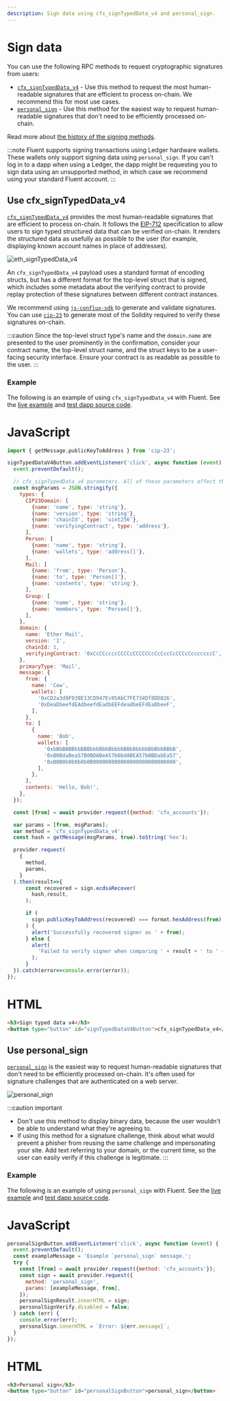 ```yaml
---
description: Sign data using cfx_signTypedData_v4 and personal_sign.
---
```


# Sign data

You can use the following RPC methods to request cryptographic signatures from users:

- [`cfx_signTypedData_v4`](#use-cfx_signtypeddata_v4) - Use this method to request the most human-readable
  signatures that are efficient to process on-chain.
  We recommend this for most use cases.
- [`personal_sign`](#use-personal_sign) - Use this method for the easiest way to request human-readable
  signatures that don't need to be efficiently processed on-chain.

Read more about [the history of the signing methods](../concepts/signing-methods.md).


:::note
Fluent supports signing transactions using  Ledger hardware wallets.
These wallets only support signing data using `personal_sign`.
If you can't log in to a dapp when using a Ledger, the dapp might be requesting you to
sign data using an unsupported method, in which case we recommend using your standard Fluent account.
:::

## Use cfx_signTypedData_v4

[`cfx_signTypedData_v4`](https://conflux-chain.github.io/fluent-wallet-doc/docs/provider-rpc/#cfx_signtypeddata_v4)
provides the most human-readable signatures that are efficient to process on-chain.
It follows the [EIP-712](https://eips.ethereum.org/EIPS/eip-712) specification to allow users to sign
typed structured data that can be verified on-chain.
It renders the structured data as usefully as possible to the user (for example, displaying known
account names in place of addresses).

<p align="center">

![eth_signTypedData_v4](../assets/signTypedData.png)

</p>

An `cfx_signTypedData_v4` payload uses a standard format of encoding structs, but has a different
format for the top-level struct that is signed, which includes some metadata about the verifying
contract to provide replay protection of these signatures between different contract instances.

We recommend using [`js-conflux-sdk`](https://github.com/Conflux-Chain/js-conflux-sdk) to generate and
validate signatures.
You can use [`cip-23`](https://github.com/conflux-fans/cip-23) to generate most
of the Solidity required to verify these signatures on-chain.


:::caution
Since the top-level struct type's name and the `domain.name` are presented to the user prominently
in the confirmation, consider your contract name, the top-level struct name, and the struct keys to
be a user-facing security interface.
Ensure your contract is as readable as possible to the user.
:::

### Example

The following is an example of using `cfx_signTypedData_v4` with Fluent.
See the [live example](https://dapp-demo.fluentwallet.dev/) and
[test dapp source code](https://github.com/Conflux-Chain/helios/tree/dev/examples/basic-dapp).

<!--tabs-->

# JavaScript

```javascript
import { getMessage,publicKeyToAddress } from 'cip-23';

signTypedDataV4Button.addEventListener('click', async function (event) {
  event.preventDefault();

  // cfx_signTypedData_v4 parameters. All of these parameters affect the resulting signature.
  const msgParams = JSON.stringify({
    types: {
      CIP23Domain: [
        {name: 'name', type: 'string'},
        {name: 'version', type: 'string'},
        {name: 'chainId', type: 'uint256'},
        {name: 'verifyingContract', type: 'address'},
      ],
      Person: [
        {name: 'name', type: 'string'},
        {name: 'wallets', type: 'address[]'},
      ],
      Mail: [
        {name: 'from', type: 'Person'},
        {name: 'to', type: 'Person[]'},
        {name: 'contents', type: 'string'},
      ],
      Group: [
        {name: 'name', type: 'string'},
        {name: 'members', type: 'Person[]'},
      ],
    },
    domain: {
      name: 'Ether Mail',
      version: '1',
      chainId: 1,
      verifyingContract: '0xCcCCccccCCCCcCCCCCCcCcCccCcCCCcCcccccccC',
    },
    primaryType: 'Mail',
    message: {
      from: {
        name: 'Cow',
        wallets: [
          '0xCD2a3d9F938E13CD947Ec05AbC7FE734Df8DD826',
          '0xDeaDbeefdEAdbeefdEadbEEFdeadbeEFdEaDbeeF',
        ],
      },
      to: [
        {
          name: 'Bob',
          wallets: [
            '0xbBbBBBBbbBBBbbbBbbBbbbbBBbBbbbbBbBbbBBbB',
            '0xB0BdaBea57B0BDABeA57b0bdABEA57b0BDabEa57',
            '0xB0B0b0b0b0b0B000000000000000000000000000',
          ],
        },
      ],
      contents: 'Hello, Bob!',
    },
  });

  const [from] = await provider.request({method: 'cfx_accounts'});

  var params = [from, msgParams];
  var method = 'cfx_signTypedData_v4';
  const hash = getMessage(msgParams, true).toString('hex');

  provider.request(
    {
      method,
      params,
    }
  ).then(result=>{
      const recovered = sign.ecdsaRecover(
        hash,result,
      );

      if (
        sign.publicKeyToAddress(recovered) === format.hexAddress(from)
      ) {
        alert('Successfully recovered signer as ' + from);
      } else {
        alert(
          'Failed to verify signer when comparing ' + result + ' to ' + from
        );
      }
  }).catch(error=>console.error(error));
});
```

# HTML

```html
<h3>Sign typed data v4</h3>
<button type="button" id="signTypedDataV4Button">cfx_signTypedData_v4</button>
```

<!--/tabs-->

## Use personal_sign

[`personal_sign`](https://conflux-chain.github.io/fluent-wallet-doc/docs/provider-rpc/#personal_sign) is the
easiest way to request human-readable signatures that don't need to be efficiently processed on-chain.
It's often used for signature challenges that are authenticated on a web server.

<p align="center">

![personal_sign](../assets/personal_sign.png)

</p>


:::caution important
- Don't use this method to display binary data, because the user wouldn't be able to understand what
  they're agreeing to.
- If using this method for a signature challenge, think about what would prevent a phisher from
  reusing the same challenge and impersonating your site.
  Add text referring to your domain, or the current time, so the user can easily verify if this
  challenge is legitimate.
:::

### Example

The following is an example of using `personal_sign` with Fluent.
See the [live example](https://dapp-demo.fluentwallet.dev/) and
[test dapp source code](https://github.com/Conflux-Chain/helios/tree/dev/examples/basic-dapp).

<!--tabs-->

# JavaScript

```javascript
personalSignButton.addEventListener('click', async function (event) {
  event.preventDefault();
  const exampleMessage = 'Example `personal_sign` message.';
  try {
    const [from] = await provider.request({method: 'cfx_accounts'});
    const sign = await provider.request({
      method: 'personal_sign',
      params: [exampleMessage, from],
    });
    personalSignResult.innerHTML = sign;
    personalSignVerify.disabled = false;
  } catch (err) {
    console.error(err);
    personalSign.innerHTML = `Error: ${err.message}`;
  }
});
```

# HTML

```html
<h3>Personal sign</h3>
<button type="button" id="personalSignButton">personal_sign</button>
```

<!--/tabs-->

